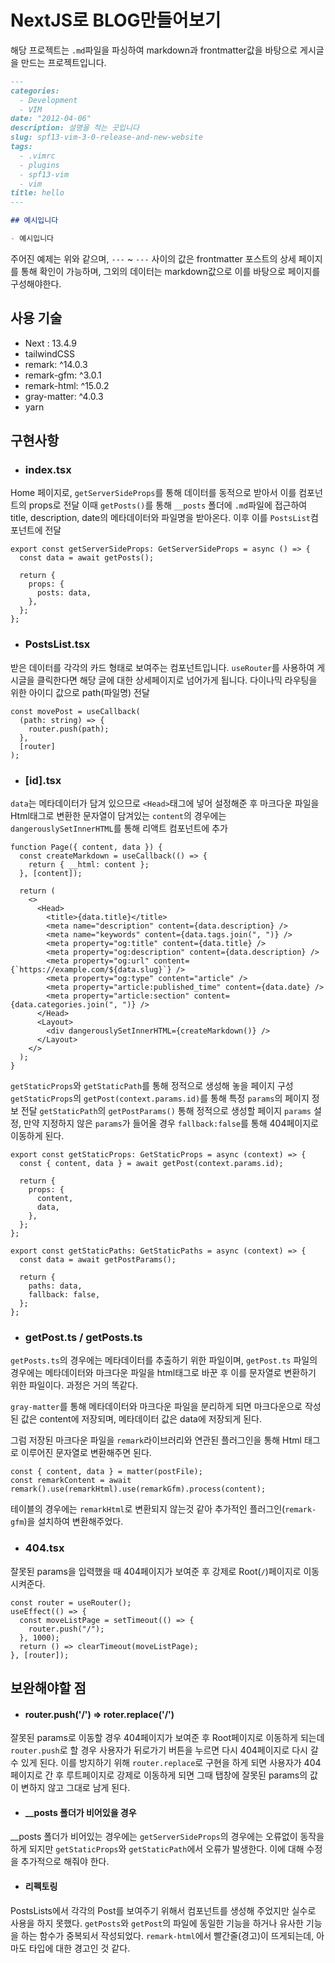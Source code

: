 # NextJS로 BLOG만들어보기

해당 프로젝트는 `.md`파일을 파싱하여 markdown과 frontmatter값을 바탕으로 게시글을 만드는 프로젝트입니다.

```markdown
---
categories:
  - Development
  - VIM
date: "2012-04-06"
description: 설명을 적는 곳입니다
slug: spf13-vim-3-0-release-and-new-website
tags:
  - .vimrc
  - plugins
  - spf13-vim
  - vim
title: hello
---

## 예시입니다

- 예시입니다
```

주어진 예제는 위와 같으며, `---` ~ `---` 사이의 값은 frontmatter 포스트의 상세 페이지를 통해 확인이 가능하며, 그외의 데이터는 markdown값으로 이를 바탕으로 페이지를 구성해야한다.

## 사용 기술

- Next : 13.4.9
- tailwindCSS
- remark: ^14.0.3
- remark-gfm: ^3.0.1
- remark-html: ^15.0.2
- gray-matter: ^4.0.3
- yarn

## 구현사항

- ### index.tsx

Home 페이지로, `getServerSideProps`를 통해 데이터를 동적으로 받아서 이를 컴포넌트의 props로 전달
이때 `getPosts()`를 통해 `__posts` 폴더에 `.md`파일에 접근하여 title, description, date의 메타데이터와 파일명을 받아온다.
이후 이를 `PostsList`컴포넌트에 전달

```tsx
export const getServerSideProps: GetServerSideProps = async () => {
  const data = await getPosts();

  return {
    props: {
      posts: data,
    },
  };
};
```

- ### PostsList.tsx

받은 데이터를 각각의 카드 형태로 보여주는 컴포넌트입니다.
`useRouter`를 사용하여 게시글을 클릭한다면 해당 글에 대한 상세페이지로 넘어가게 됩니다.
다이나믹 라우팅을 위한 아이디 값으로 path(파일명) 전달

```tsx
const movePost = useCallback(
  (path: string) => {
    router.push(path);
  },
  [router]
);
```

- ### [id].tsx

`data`는 메타데이터가 담겨 있으므로 `<Head>`태그에 넣어 설정해준 후 마크다운 파일을 Html태그로 변환한 문자열이 담겨있는 `content`의 경우에는 `dangerouslySetInnerHTML`를 통해 리액트 컴포넌트에 추가

```tsx
function Page({ content, data }) {
  const createMarkdown = useCallback(() => {
    return { __html: content };
  }, [content]);

  return (
    <>
      <Head>
        <title>{data.title}</title>
        <meta name="description" content={data.description} />
        <meta name="keywords" content={data.tags.join(", ")} />
        <meta property="og:title" content={data.title} />
        <meta property="og:description" content={data.description} />
        <meta property="og:url" content={`https://example.com/${data.slug}`} />
        <meta property="og:type" content="article" />
        <meta property="article:published_time" content={data.date} />
        <meta property="article:section" content={data.categories.join(", ")} />
      </Head>
      <Layout>
        <div dangerouslySetInnerHTML={createMarkdown()} />
      </Layout>
    </>
  );
}
```

`getStaticProps`와 `getStaticPath`를 통해 정적으로 생성해 놓을 페이지 구성
`getStaticProps`의 `getPost(context.params.id)`를 통해 특정 `params`의 페이지 정보 전달
`getStaticPath`의 `getPostParams()` 통해 정적으로 생성할 페이지 `params` 설정, 만약 지정하지 않은 `params`가 들어올 경우 `fallback:false`를 통해 404페이지로 이동하게 된다.

```tsx
export const getStaticProps: GetStaticProps = async (context) => {
  const { content, data } = await getPost(context.params.id);

  return {
    props: {
      content,
      data,
    },
  };
};

export const getStaticPaths: GetStaticPaths = async (context) => {
  const data = await getPostParams();

  return {
    paths: data,
    fallback: false,
  };
};
```

- ### getPost.ts / getPosts.ts

`getPosts.ts`의 경우에는 메타데이터를 추출하기 위한 파일이며, `getPost.ts` 파일의 경우에는 메타데이터와 마크다운 파일을 html태그로 바꾼 후 이를 문자열로 변환하기 위한 파일이다. 과정은 거의 똑같다.

`gray-matter`를 통해 메타데이터와 마크다운 파일을 분리하게 되면 마크다운으로 작성된 값은 content에 저장되며, 메타데이터 값은 data에 저장되게 된다.

그럼 저장된 마크다운 파일을 `remark`라이브러리와 연관된 플러그인을 통해 Html 태그로 이루어진 문자열로 변환해주면 된다.

```tsx
const { content, data } = matter(postFile);
const remarkContent = await remark().use(remarkHtml).use(remarkGfm).process(content);
```

테이블의 경우에는 `remarkHtml`로 변환되지 않는것 같아 추가적인 플러그인(`remark-gfm`)을 설치하여 변환해주었다.

- ### 404.tsx

잘못된 params을 입력했을 때 404페이지가 보여준 후 강제로 Root(`/`)페이지로 이동시켜준다.

```tsx
const router = useRouter();
useEffect(() => {
  const moveListPage = setTimeout(() => {
    router.push("/");
  }, 1000);
  return () => clearTimeout(moveListPage);
}, [router]);
```

## 보완해야할 점

- #### router.push('/') => roter.replace('/')

잘못된 params로 이동할 경우 404페이지가 보여준 후 Root페이지로 이동하게 되는데 `router.push`로 할 경우 사용자가 뒤로가기 버튼을 누르면 다시 404페이지로 다시 갈 수 있게 된다.
이를 방지하기 위해 `router.replace`로 구현을 하게 되면 사용자가 404페이지로 간 후 루트페이지로 강제로 이동하게 되면 그때 탭창에 잘못된 params의 값이 변하지 않고 그대로 남게 된다.

- #### \_\_posts 폴더가 비어있을 경우

\_\_posts 폴더가 비어있는 경우에는 `getServerSideProps`의 경우에는 오류없이 동작을 하게 되지만 `getStaticProps`와 `getStaticPath`에서 오류가 발생한다.
이에 대해 수정을 추가적으로 해줘야 한다.

- #### 리펙토링

PostsLists에서 각각의 Post를 보여주기 위해서 컴포넌트를 생성해 주었지만 실수로 사용을 하지 못했다.
`getPosts`와 `getPost`의 파일에 동일한 기능을 하거나 유사한 기능을 하는 함수가 중복되서 작성되었다.
`remark-html`에서 빨간줄(경고)이 뜨게되는데, 아마도 타입에 대한 경고인 것 같다.
